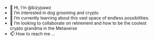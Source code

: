 - 👋 Hi, I’m @bizypawz
- 👀 I’m interested in dog grooming and crypto
- 🌱 I’m currently learning about this vast space of endless possibilities.
- 💞️ I’m looking to collaborate on retirement and how to be the coolest crypto grandma in the Metaverse 
- 📫 How to reach me ...

<!---
bizypawz/bizypawz is a ✨ special ✨ repository because its `README.md` (this file) appears on your GitHub profile.
You can click the Preview link to take a look at your changes.
--->

